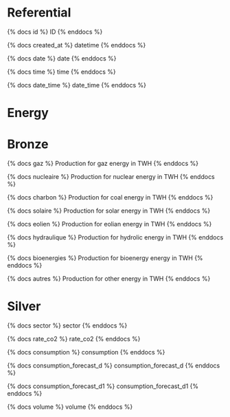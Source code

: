 # Referential

{% docs id %}
 ID
{% enddocs %}

{% docs created_at %}
 datetime
{% enddocs %}

{% docs date %}
 date
{% enddocs %}

{% docs time %}
 time
{% enddocs %}

{% docs date_time %}
 date_time
{% enddocs %}

# Energy
# Bronze
{% docs gaz %}
 Production for gaz energy in TWH
{% enddocs %}

{% docs nucleaire %}
 Production for nuclear energy in TWH
{% enddocs %}

{% docs charbon %}
 Production for coal energy in TWH
{% enddocs %}

{% docs solaire %}
 Production for solar energy in TWH
{% enddocs %}

{% docs eolien %}
 Production for eolian energy in TWH
{% enddocs %}

{% docs hydraulique %}
 Production for hydrolic energy in TWH
{% enddocs %}

{% docs bioenergies %}
 Production for bioenergy energy in TWH
{% enddocs %}

{% docs autres %}
 Production for other energy in TWH
{% enddocs %}

# Silver
{% docs sector %}
 sector
{% enddocs %}

{% docs rate_co2 %}
 rate_co2
{% enddocs %}

{% docs consumption %}
 consumption
{% enddocs %}

{% docs consumption_forecast_d %}
 consumption_forecast_d
{% enddocs %}

{% docs consumption_forecast_d1 %}
 consumption_forecast_d1
{% enddocs %}

{% docs volume %}
 volume
{% enddocs %}